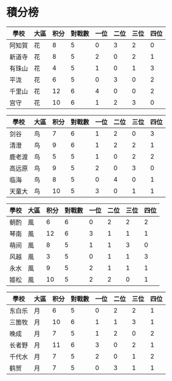 # 積分榜

| 學校   | 大區 | 积分 | 對戰數 | 一位 | 二位 | 三位 | 四位 |
| ------ | ---- | ---- | ------ | ---- | ---- | ---- | ---- |
| 阿知賀 | 花   | 8    | 5      | 0    | 3    | 2    | 0    |
| 新道寺 | 花   | 8    | 5     | 2   | 0    | 2    | 1    |
| 有珠山 | 花   | 4    | 5      | 1    | 0    | 1    | 3    |
| 平泷   | 花   | 6    | 5      | 0    | 3    | 0    | 2    |
| 千里山 | 花   | 12   | 6    | 4    | 0    | 0    | 2    |
| 宫守   | 花   | 10    | 6     | 1    | 2    | 3    | 0    |

| 學校   | 大區 | 积分 | 對戰數 | 一位 | 二位 | 三位 | 四位 |
| ------ | ---- | ---- | ------ | ---- | ---- | ---- | ---- |
| 剑谷   | 鸟   | 7    | 6      | 1    | 2    | 0    | 3    |
| 清澄   | 鸟   | 9    | 6      | 1    | 2    | 2    | 1    |
| 鹿老渡 | 鸟   | 5    | 5      | 1    | 0    | 2    | 2    |
| 高远原 | 鸟   | 9    | 5      | 2    | 0    | 3    | 0    |
| 临海   | 鸟   | 8    | 5      | 0    | 4    | 0    | 1    |
| 天童大 | 鸟   | 10    | 5      | 3    | 0    | 1    | 1    |

| 學校 | 大區 | 积分 | 對戰數 | 一位 | 二位 | 三位 | 四位 |
| ---- | ---- | ---- | ------ | ---- | ---- | ---- | ---- |
| 朝酌 | 風   | 6    | 6      | 0    | 2    | 2    | 2    |
| 琴南 | 風   | 12    | 6      | 3    | 1    | 1    | 1    |
| 萌间 | 風   | 8    | 5      | 1    | 1    | 3    | 0    |
| 风越 | 風   | 3    | 5      | 0    | 1    | 1    | 3    |
| 永水 | 風   | 9    | 5      | 2    | 1    | 1    | 1    |
| 姬松 | 風   | 10    | 5      | 2    | 2    | 0    | 1    |

| 學校   | 大區 | 积分 | 對戰數 | 一位 | 二位 | 三位 | 四位 |
| ------ | ---- | ---- | ------ | ---- | ---- | ---- | ---- |
| 东白乐 | 月   | 6    | 5      | 0    | 2    | 2    | 1    |
| 三箇牧 | 月   | 10    | 6      | 1    | 1    | 3    | 1    |
| 晚成   | 月   | 7    | 5      | 1    | 2    | 0    | 2    |
| 长者野 | 月   | 11    | 6      | 3    | 0    | 2    | 1    |
| 千代水 | 月   | 7    | 5      | 2    | 0    | 1    | 2    |
| 鹤贺   | 月   | 7    | 5      | 0    | 3    | 1    | 1    |

